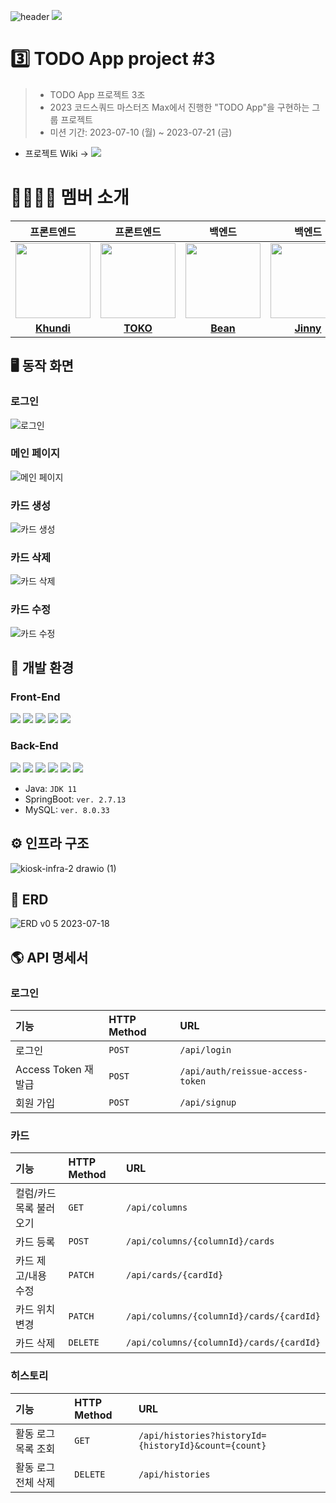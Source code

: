 ![header](https://capsule-render.vercel.app/api?type=waving&height=200&section=header&text=TODO%20App%20Project%203조&color=gradient)
![](https://img.shields.io/badge/Last_Upadate-2023--07--21-blue)

# 3️⃣ TODO App project #3

> - TODO App 프로젝트 3조
> - 2023 코드스쿼드 마스터즈 Max에서 진행한 "TODO App"을 구현하는 그룹 프로젝트 
> - 미션 기간: 2023-07-10 (월) ~ 2023-07-21 (금)

- 프로젝트 Wiki → <a href="https://github.com/codesuqad-team3-to-do-list/todo-max/wiki"><img src="https://img.shields.io/badge/Kiosk_Home-black?logo=Wikipedia"></a>

# 👨‍👩‍👧‍👦 멤버 소개

| 프론트엔드 | 프론트엔드 | 백엔드 | 백엔드 | 백엔드 | 벡엔드 |
| :---: | :---: | :---: | :---: | :---: | :---: |
| <img src="https://avatars.githubusercontent.com/u/57666791?v=4" width="120"/>| <img src="https://avatars.githubusercontent.com/u/101464713?v=4" width="120"/> | <img src="https://avatars.githubusercontent.com/u/57752068?v=4" width="120"/> | <img src="https://avatars.githubusercontent.com/u/108214590?v=4" width="120"/> | <img src="https://avatars.githubusercontent.com/u/121915790?v=4" width="120"/> | <img src="https://avatars.githubusercontent.com/u/86359180?v=4" width="120"/> |
| **[Khundi](https://github.com/jsh3418)** | **[TOKO](https://github.com/aaaz425)** | **[Bean](https://github.com/tjdqls1200)** | **[Jinny](https://github.com/jinny-l)** | **[Joy](https://github.com/he2joojo)** | **[Ape](https://github.com/crtEvent)** |

## 🖥️ 동작 화면

### 로그인
![로그인](https://github.com/codesuqad-team3-to-do-list/todo-max/assets/86359180/938318f9-4001-4039-be6b-b09dd970873b)

### 메인 페이지
![메인 페이지](https://github.com/codesuqad-team3-to-do-list/todo-max/assets/86359180/f3a73a60-476b-4da6-9c66-2c3502fa6173)

### 카드 생성
![카드 생성](https://github.com/codesuqad-team3-to-do-list/todo-max/assets/86359180/65683bae-17c7-4540-9da3-835a4007fe93)

### 카드 삭제
![카드 삭제](https://github.com/codesuqad-team3-to-do-list/todo-max/assets/86359180/854cced5-6486-44aa-b1e3-2525b6373971)

### 카드 수정
![카드 수정](https://github.com/codesuqad-team3-to-do-list/todo-max/assets/86359180/10591ade-237f-4016-be28-46035f2c3d8c)

## 🔧️ 개발 환경

### Front-End
![](https://img.shields.io/badge/-ReactJs-61DAFB?logo=react&logoColor=white&style=flat)
![](https://img.shields.io/badge/css-1572B6?style=for-the-badge&logo=css3&logoColor=white&style=flat)
![](https://camo.githubusercontent.com/a91f29fbfde227665b0cd5a447c0b035180e8a285bfef1ec8d91c8ba80fcaa20/68747470733a2f2f696d672e736869656c64732e696f2f62616467652f547970657363726970742d3331373843363f7374796c653d666c6174266c6f676f3d54797065536372697074266c6f676f436f6c6f723d7768697465)
![](https://camo.githubusercontent.com/e3883202fdd9cb44fd6a62f35730342d5cd477c3d76a2140aa38aa87eac6b224/68747470733a2f2f696d672e736869656c64732e696f2f62616467652f2d56697375616c25323053747564696f253230436f64652d3030374143433f7374796c653d666c6174266c6f676f3d56697375616c25323053747564696f253230436f6465266c6f676f436f6c6f723d7768697465)
![](https://img.shields.io/badge/styled%20components-DB7093?style=flat-square&logo=styled-components&logoColor=white&style=flat)



### Back-End
![](https://img.shields.io/badge/Java-007396?style=flat&logo=Java&logoColor=white)
![](https://img.shields.io/badge/SpringBoot-6DB33F?style=flat&logo=SpringBoot&logoColor=white)
![](https://img.shields.io/badge/MySQL-4479A1?style=flat&logo=MySQL&logoColor=white)
![](https://img.shields.io/badge/AWS%20EC2-FA7343?style=flat&logo=amazonec2&logoColor=white)
![](https://img.shields.io/badge/AWS_RDS-527FFF?style=flat&logo=amazonrds&logoColor=white)
![](https://img.shields.io/badge/-AWS_S3-569A31?style=flat&amp;logo=Amazon-S3&amp;logoColor=white)

- Java: `JDK 11`
- SpringBoot: `ver. 2.7.13`
- MySQL: `ver. 8.0.33`

## ⚙️ 인프라 구조
![kiosk-infra-2 drawio (1)](https://github.com/codesuqad-team3-to-do-list/todo-max/assets/86359180/38d5af24-d95a-4326-810e-f67834117785)


## 💾 ERD
![ERD v0 5 2023-07-18](https://github.com/codesuqad-team3-to-do-list/todo-max/assets/86359180/7ae6fc04-d079-4495-80b2-9f4b6b6086fa)

## 🌎 API 명세서

### 로그인
| 기능       | HTTP Method | URL                            |
|:---------|:------------|:-------------------------------|
| 로그인                | `POST`   | `/api/login`                         |
| Access Token 재발급   | `POST`   | `/api/auth/reissue-access-token`     |
| 회원 가입             | `POST`   | `/api/signup`                        |

### 카드
| 기능       | HTTP Method | URL                            |
|:---------|:------------|:-------------------------------|
| 컬럼/카드 목록 불러오기 | `GET`  | `/api/columns`                      |
| 카드 등록             | `POST`  | `/api/columns/{columnId}/cards`     |
| 카드 제고/내용 수정    | `PATCH`  | `/api/cards/{cardId}`               |
| 카드 위치 변경        | `PATCH`  | `/api/columns/{columnId}/cards/{cardId}` |
| 카드 삭제             | `DELETE`  | `/api/columns/{columnId}/cards/{cardId}` |

### 히스토리
| 기능       | HTTP Method | URL                            |
|:---------|:------------|:-------------------------------|
| 활동 로그 목록 조회    | `GET`   | `/api/histories?historyId={historyId}&count={count}` |
| 활동 로그 전체 삭제    | `DELETE`| `/api/histories`                     |
